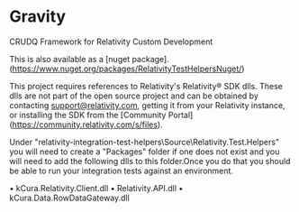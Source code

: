 # Gravity
CRUDQ Framework for Relativity Custom Development

This is also available as a [nuget package].(https://www.nuget.org/packages/RelativityTestHelpersNuget/)

This project requires references to Relativity's Relativity® SDK dlls. These dlls are not part of the open source project and can be obtained 
by contacting support@relativity.com, getting it from your Relativity instance, or installing the SDK from the [Community Portal]
(https://community.relativity.com/s/files).

Under "relativity-integration-test-helpers\Source\Relativity.Test.Helpers\" you will need to create a "Packages" folder if one does not exist 
and you will need to add the following dlls to this folder.Once you do that you should be able to run your integration tests against an
environment.

• kCura.Relativity.Client.dll
• Relativity.API.dll
• kCura.Data.RowDataGateway.dll
